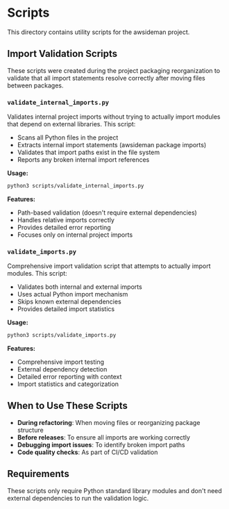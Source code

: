 # Scripts

This directory contains utility scripts for the awsideman project.

## Import Validation Scripts

These scripts were created during the project packaging reorganization to validate that all import statements resolve correctly after moving files between packages.

### `validate_internal_imports.py`

Validates internal project imports without trying to actually import modules that depend on external libraries. This script:

- Scans all Python files in the project
- Extracts internal import statements (awsideman package imports)
- Validates that import paths exist in the file system
- Reports any broken internal import references

**Usage:**
```bash
python3 scripts/validate_internal_imports.py
```

**Features:**
- Path-based validation (doesn't require external dependencies)
- Handles relative imports correctly
- Provides detailed error reporting
- Focuses only on internal project imports

### `validate_imports.py`

Comprehensive import validation script that attempts to actually import modules. This script:

- Validates both internal and external imports
- Uses actual Python import mechanism
- Skips known external dependencies
- Provides detailed import statistics

**Usage:**
```bash
python3 scripts/validate_imports.py
```

**Features:**
- Comprehensive import testing
- External dependency detection
- Detailed error reporting with context
- Import statistics and categorization

## When to Use These Scripts

- **During refactoring**: When moving files or reorganizing package structure
- **Before releases**: To ensure all imports are working correctly
- **Debugging import issues**: To identify broken import paths
- **Code quality checks**: As part of CI/CD validation

## Requirements

These scripts only require Python standard library modules and don't need external dependencies to run the validation logic.